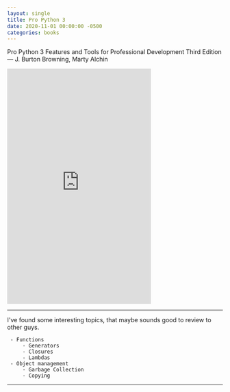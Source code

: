 ```yaml
---
layout: single
title: Pro Python 3
date: 2020-11-01 00:00:00 -0500
categories: books
---
```


Pro Python 3 
Features and Tools for Professional Development
Third Edition — J. Burton Browning, Marty Alchin

<div class="book_preview">
<iframe type="text/html" width="336" height="550" frameborder="0" allowfullscreen 
    style="max-width:100%" 
    src="https://read.amazon.com/kp/card?asin=B07PQBH4LL&preview=inline&linkCode=kpe&ref_=cm_sw_r_kb_dp_wF3OFb33V7HPC" >
</iframe>
</div>

---
I've found some interesting topics, that maybe sounds good to review to other guys.
 
     - Functions
         - Generators
         - Closures
         - Lambdas
     - Object management
         - Garbage Collection
         - Copying
 
 
 
---
